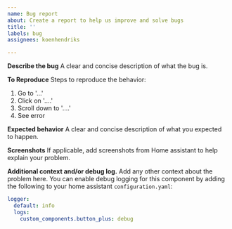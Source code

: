 ```yaml
---
name: Bug report
about: Create a report to help us improve and solve bugs
title: ''
labels: bug
assignees: koenhendriks

---
```


**Describe the bug**
A clear and concise description of what the bug is.

**To Reproduce**
Steps to reproduce the behavior:
1. Go to '...'
2. Click on '....'
3. Scroll down to '....'
4. See error

**Expected behavior**
A clear and concise description of what you expected to happen.

**Screenshots**
If applicable, add screenshots from Home assistant to help explain your problem.

**Additional context and/or debug log.**
Add any other context about the problem here. You can enable debug logging for this component by adding the following to your home assistant `configuration.yaml`:  

```yaml
logger:
  default: info
  logs:
    custom_components.button_plus: debug
```
